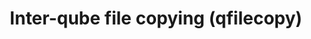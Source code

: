 ---
lang: en
layout: doc
permalink: /doc/qfilecopy/
redirect_from:
- /en/doc/qfilecopy/
- /doc/Qfilecopy/
- /wiki/Qfilecopy/
redirect_to: https://qubes-doc-rst.readthedocs.io/en/latest/developer/services/qfilecopy.html
ref: 35
title: Inter-qube file copying (qfilecopy)
---